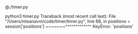 @./timer.py

python3 timer.py
Traceback (most recent call last):
  File "/Users/nitsanavni/code/timer/timer.py", line 68, in <module>
    positions = session['positions']
                ~~~~~~~^^^^^^^^^^^^^
KeyError: 'positions'
